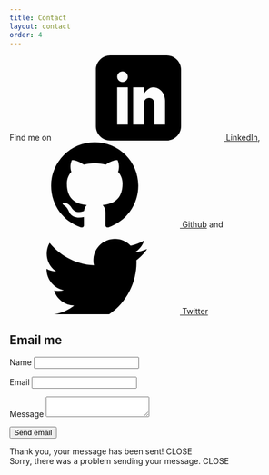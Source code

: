 ```yaml
---
title: Contact
layout: contact
order: 4
---
```


<svg style="position: absolute; width: 0; height: 0; overflow: hidden;" version="1.1" xmlns="http://www.w3.org/2000/svg" xmlns:xlink="http://www.w3.org/1999/xlink">
  <defs>
    <symbol id="icon-twitter" viewBox="0 0 32 26">
      <title>twitter</title>
      <path class="path1" d="M32 6.076c-1.177 0.522-2.443 0.875-3.771 1.034 1.355-0.813 2.396-2.099 2.887-3.632-1.269 0.752-2.674 1.299-4.169 1.593-1.198-1.276-2.904-2.073-4.792-2.073-3.626 0-6.565 2.939-6.565 6.565 0 0.515 0.058 1.016 0.17 1.496-5.456-0.274-10.294-2.888-13.532-6.86-0.565 0.97-0.889 2.097-0.889 3.301 0 2.278 1.159 4.287 2.921 5.465-1.076-0.034-2.088-0.329-2.974-0.821-0.001 0.027-0.001 0.055-0.001 0.083 0 3.181 2.263 5.834 5.266 6.437-0.551 0.15-1.131 0.23-1.73 0.23-0.423 0-0.834-0.041-1.235-0.118 0.835 2.608 3.26 4.506 6.133 4.559-2.247 1.761-5.078 2.81-8.154 2.81-0.53 0-1.052-0.031-1.566-0.092 2.905 1.863 6.356 2.95 10.064 2.95 12.076 0 18.679-10.004 18.679-18.68 0-0.285-0.006-0.568-0.019-0.849 1.283-0.926 2.396-2.082 3.276-3.398z"></path>
    </symbol>
    <symbol id="icon-rss" viewBox="0 0 32 32">
      <title>rss</title>
      <path class="path1" d="M4.259 23.467c-2.35 0-4.259 1.917-4.259 4.252 0 2.349 1.909 4.244 4.259 4.244 2.358 0 4.265-1.895 4.265-4.244-0-2.336-1.907-4.252-4.265-4.252zM0.005 10.873v6.133c3.993 0 7.749 1.562 10.577 4.391 2.825 2.822 4.384 6.595 4.384 10.603h6.16c-0-11.651-9.478-21.127-21.121-21.127zM0.012 0v6.136c14.243 0 25.836 11.604 25.836 25.864h6.152c0-17.64-14.352-32-31.988-32z"></path>
    </symbol>
    <symbol id="icon-linkedin" viewBox="0 0 32 32">
      <title>linkedin</title>
      <path class="path1" d="M26.625 0h-21.25c-2.956 0-5.375 2.419-5.375 5.375v21.25c0 2.956 2.419 5.375 5.375 5.375h21.25c2.956 0 5.375-2.419 5.375-5.375v-21.25c0-2.956-2.419-5.375-5.375-5.375zM12 26h-4v-14h4v14zM10 10c-1.105 0-2-0.895-2-2s0.895-2 2-2 2 0.895 2 2-0.895 2-2 2zM26 26h-4v-8c0-1.105-0.895-2-2-2s-2 0.895-2 2v8h-4v-14h4v2.483c0.825-1.133 2.086-2.483 3.5-2.483 2.485 0 4.5 2.239 4.5 5v9z"></path>
    </symbol>
		<symbol id="icon-github" viewBox="221.8 548 262.2 256">
		<title>github</title>
		<path class="path1" d="M353,548c-72.5,0-131.2,58.7-131.2,131.2c0,58,37.6,107.1,89.7,124.6c6.6,1.2,8.9-2.9,8.9-6.4c0-3.1-0.1-13.4-0.2-24.4c-36.5,7.9-44.2-15.5-44.2-15.5c-5.9-15.2-14.6-19.2-14.6-19.2c-11.9-8.1,0.9-8,0.9-8c13.1,0.9,20.1,13.5,20.1,13.5c11.7,20.1,30.8,14.2,38.2,10.9c1.2-8.5,4.6-14.2,8.3-17.5c-29.1-3.3-59.8-14.6-59.8-64.9c0-14.4,5.1-26,13.5-35.3c-1.3-3.4-5.8-16.7,1.3-34.8c0,0,11-3.5,36.1,13.4c10.5-3,21.7-4.4,32.8-4.4c11.2,0,22.3,1.5,32.8,4.4c25-17,36.1-13.4,36.1-13.4c7.2,18,2.7,31.5,1.3,34.8c8.4,9.2,13.4,20.9,13.4,35.3c0,50.4-30.8,61.5-60,64.8c4.7,4.1,8.9,12.1,8.9,24.3c0,17.5-0.2,31.7-0.2,36c0,3.5,2.4,7.6,9,6.4c52.1-17.4,89.6-66.5,89.6-124.6C484.2,606.7,425.5,548,353,548z"/>
		</svg>
  </defs>
</svg>

Find me on <a href="https://uk.linkedin.com/in/rhianvanesch"><svg aria-hidden="true" class="icon-social"><use xlink:href="#icon-linkedin"></use></svg> LinkedIn</a>, <a href="https://github.com/escherina"><svg aria-hidden="true" class="icon-social"><use xlink:href="#icon-github"></use></svg> Github</a> and <a href="http://twitter.com/rhianvanesch"><svg aria-hidden="true" class="icon-social"><use xlink:href="#icon-twitter"></use></svg> Twitter</a>

<div class="contact-form">
  <h2>Email me</h2>

  <form id="form" action="http://formspree.io/rhian.vanesch@gmail.com" method="post">
    <input type="hidden" name="_next" value="/thankyou" />
    <input type="text" name="_gotcha" style="display:none" />
    <p>
      <label for="name">Name</label>
      <input class="form_field" type="text" name="name" id="name" required></input>
    </p>
    <p>
      <label for="email">Email</label>
      <input class="form_field" type="email" name="_replyto" id="email" required></input>
    </p>
    <p>
      <label for="message">Message</label>
      <textarea class="form_field" name="message" id="message" required></textarea>
    </p>
    <p>
      <button type="submit">Send email</button>
    </p>
  </form>

</div>
<div class="contact-form__success" aria-hidden="true">Thank you, your message has been sent! <a class="contact-form__close">CLOSE</a></div>
<div class="contact-form__fail" aria-hidden="true">Sorry, there was a problem sending your message. <a class="contact-form__close">CLOSE</a></div>
